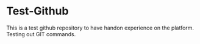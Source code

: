 # Test-Github
This is a test github repository to have handon experience on the platform. Testing out GIT commands.
